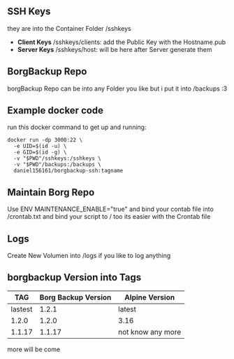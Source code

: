## SSH Keys

they are into the Container Folder /sshkeys

- **Client Keys** /sshkeys/clients:  add the Public Key with the Hostname.pub
- **Server Keys** /sshkeys/host:  will be here after Server generate them

## BorgBackup Repo

borgBackup Repo can be into any Folder you like but i put it into /backups :3

## Example docker code

run this docker command to get up and running:

```
docker run -dp 3000:22 \
  -e UID=$(id -u) \
  -e GID=$(id -g) \
  -v "$PWD"/sshkeys:/sshkeys \
  -v "$PWD"/backups:/backups \
  daniel156161/borgbackup-ssh:tagname
```
## Maintain Borg Repo
Use ENV MAINTENANCE_ENABLE="true" and bind your contab file into /crontab.txt and bind your script to / too its easier with the Crontab file

## Logs
Create New Volumen into /logs if you like to log anything

## borgbackup Version into Tags

| TAG | Borg Backup Version | Alpine Version |
| ----------- | ----------- |  ----------- |
| lastest | 1.2.1                         | latest                 |
| 1.2.0    | 1.2.0                         | 3.16                   |
| 1.1.17  | 1.1.17                       | not know any more |

more will be come